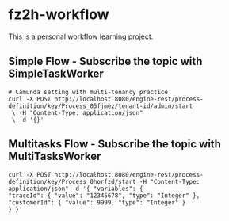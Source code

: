 # fz2h-workflow
This is a personal workflow learning project.

## Simple Flow - Subscribe the topic with SimpleTaskWorker
```curl command
# Camunda setting with multi-tenancy practice 
curl -X POST http://localhost:8080/engine-rest/process-definition/key/Process_05fjmez/tenant-id/admin/start 
 \ -H "Content-Type: application/json" 
 \ -d '{}'
```

## Multitasks Flow - Subscribe the topic with MultiTasksWorker
```curl command
curl -X POST http://localhost:8080/engine-rest/process-definition/key/Process_0horfzd/start -H "Content-Type: application/json" -d '{ "variables": {
"traceId": { "value": "12345678", "type": "Integer" },
"customerId": { "value": 9999, "type": "Integer" }
} }'
```